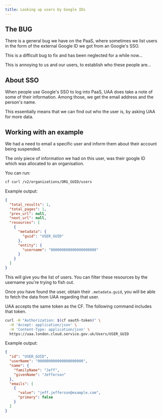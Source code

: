```yaml
---
title: Looking up users by Google IDs
---
```


## The BUG

There is a general bug we have on the PaaS, where sometimes we list users in
the form of the external Google ID we got from an Google's SSO.

This is a difficult bug to fix and has been neglected for a while now...

This is annoying to us and our users, to establish who these people are...

## About SSO

When people use Google's SSO to log into PaaS, UAA does take a note of some of
their information. Among those, we get the email address and the person's name.

This essentially means that we can find out who the user is, by asking UAA for
more data.

## Working with an example

We had a need to email a specific user and inform them about their account being
suspended.

The only piece of information we had on this user, was their google ID which was
allocated to an organisation.

You can run:

```sh
cf curl /v2/organizations/ORG_GUID/users
```

Example output:

```json
{
  "total_results": 1,
  "total_pages": 1,
  "prev_url": null,
  "next_url": null,
  "resources": [
    {
      "metadata": {
        "guid": "USER_GUID"
      },
      "entity": {
        "username": "000000000000000000000"
      }
    }
  ]
}
```

This will give you the list of users. You can filter these resources by the
username you're trying to fish out.

Once you have found the user, obtain their `.metadata.guid`, you will be able to
fetch the data from UAA regarding that user.

UAA accepts the same token as the CF. The following command includes that token.

```sh
curl -H "Authorization: $(cf oauth-token)" \
  -H 'Accept: application/json' \
  -H 'Content-Type: application/json' \
  https://uaa.london.cloud.service.gov.uk/Users/USER_GUID
```

Example output:

```json
{
  "id": "USER_GUID",
  "userName": "000000000000000000000",
  "name": {
    "familyName": "Jeff",
    "givenName": "Jefferson"
  },
  "emails": [
    {
      "value": "jeff.jefferson@example.com",
      "primary": false
    }
  ]
}
```
